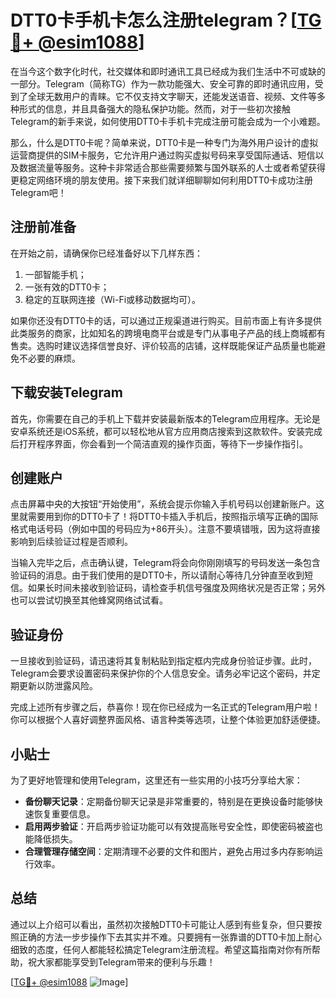 # DTT0卡手机卡怎么注册telegram？[[TG💪+ @esim1088](https://t.me/s/esim1088)]

在当今这个数字化时代，社交媒体和即时通讯工具已经成为我们生活中不可或缺的一部分。Telegram（简称TG）作为一款功能强大、安全可靠的即时通讯应用，受到了全球无数用户的青睐。它不仅支持文字聊天，还能发送语音、视频、文件等多种形式的信息，并且具备强大的隐私保护功能。然而，对于一些初次接触Telegram的新手来说，如何使用DTT0卡手机卡完成注册可能会成为一个小难题。

那么，什么是DTT0卡呢？简单来说，DTT0卡是一种专门为海外用户设计的虚拟运营商提供的SIM卡服务，它允许用户通过购买虚拟号码来享受国际通话、短信以及数据流量等服务。这种卡非常适合那些需要频繁与国外联系的人士或者希望获得更稳定网络环境的朋友使用。接下来我们就详细聊聊如何利用DTT0卡成功注册Telegram吧！

## 注册前准备

在开始之前，请确保你已经准备好以下几样东西：
1. 一部智能手机；
2. 一张有效的DTT0卡；
3. 稳定的互联网连接（Wi-Fi或移动数据均可）。

如果你还没有DTT0卡的话，可以通过正规渠道进行购买。目前市面上有许多提供此类服务的商家，比如知名的跨境电商平台或是专门从事电子产品的线上商城都有售卖。选购时建议选择信誉良好、评价较高的店铺，这样既能保证产品质量也能避免不必要的麻烦。

## 下载安装Telegram

首先，你需要在自己的手机上下载并安装最新版本的Telegram应用程序。无论是安卓系统还是iOS系统，都可以轻松地从官方应用商店搜索到这款软件。安装完成后打开程序界面，你会看到一个简洁直观的操作页面，等待下一步操作指引。

## 创建账户

点击屏幕中央的大按钮“开始使用”，系统会提示你输入手机号码以创建新账户。这里就需要用到你的DTT0卡了！将DTT0卡插入手机后，按照指示填写正确的国际格式电话号码（例如中国的号码应为+86开头）。注意不要填错哦，因为这将直接影响到后续验证过程是否顺利。

当输入完毕之后，点击确认键，Telegram将会向你刚刚填写的号码发送一条包含验证码的消息。由于我们使用的是DTT0卡，所以请耐心等待几分钟直至收到短信。如果长时间未接收到验证码，请检查手机信号强度及网络状况是否正常；另外也可以尝试切换至其他蜂窝网络试试看。

## 验证身份

一旦接收到验证码，请迅速将其复制粘贴到指定框内完成身份验证步骤。此时，Telegram会要求设置密码来保护你的个人信息安全。请务必牢记这个密码，并定期更新以防泄露风险。

完成上述所有步骤之后，恭喜你！现在你已经成为一名正式的Telegram用户啦！你可以根据个人喜好调整界面风格、语言种类等选项，让整个体验更加舒适便捷。

## 小贴士

为了更好地管理和使用Telegram，这里还有一些实用的小技巧分享给大家：

- **备份聊天记录**：定期备份聊天记录是非常重要的，特别是在更换设备时能够快速恢复重要信息。
- **启用两步验证**：开启两步验证功能可以有效提高账号安全性，即使密码被盗也能降低损失。
- **合理管理存储空间**：定期清理不必要的文件和图片，避免占用过多内存影响运行效率。

## 总结

通过以上介绍可以看出，虽然初次接触DTT0卡可能让人感到有些复杂，但只要按照正确的方法一步步操作下去其实并不难。只要拥有一张靠谱的DTT0卡加上耐心细致的态度，任何人都能轻松搞定Telegram注册流程。希望这篇指南对你有所帮助，祝大家都能享受到Telegram带来的便利与乐趣！

[[TG💪+ @esim1088](https://t.me/s/esim1088) ![Image](https://i.postimg.cc/4NQfJmqS/Snipaste-2025-05-13-00-14-12.png)]